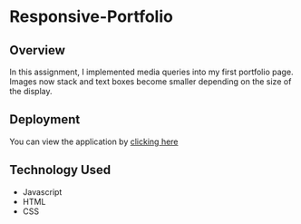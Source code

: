# Responsive-Portfolio

## Overview

In this assignment, I implemented media queries into my first portfolio page. Images now stack and text boxes become smaller depending on the size of the display.

## Deployment

You can view the application by [clicking here](https://billwee.github.io/Responsive-Portfolio/)

## Technology Used

- Javascript
- HTML
- CSS
